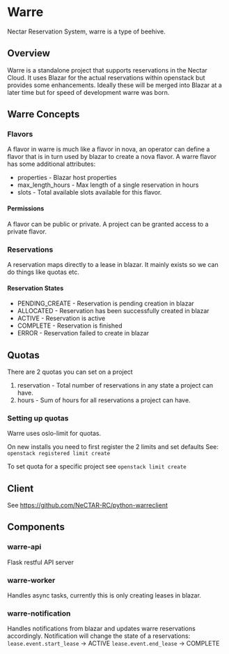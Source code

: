 # Warre

Nectar Reservation System, warre is a type of beehive.

## Overview

Warre is a standalone project that supports reservations in the Nectar Cloud.
It uses Blazar for the actual reservations within openstack but provides some enhancements.
Ideally these will be merged into Blazar at a later time but for speed of development warre was born.

## Warre Concepts

### Flavors

A flavor in warre is much like a flavor in nova, an operator can define a flavor that is in turn used
by blazar to create a nova flavor. A warre flavor has some additional attributes:
 * properties - Blazar host properties
 * max_length_hours - Max length of a single reservation in hours
 * slots - Total available slots available for this flavor.

#### Permissions

A flavor can be public or private. A project can be granted access to a private flavor.

### Reservations

A reservation maps directly to a lease in blazar. It mainly exists so we can do things
like quotas etc.

#### Reservation States

 * PENDING_CREATE - Reservation is pending creation in blazar
 * ALLOCATED - Reservation has been successfully created in blazar
 * ACTIVE - Reservation is active
 * COMPLETE - Reservation is finished
 * ERROR - Reservation failed to create in blazar

## Quotas

There are 2 quotas you can set on a project
1. reservation - Total number of reservations in any state a project can have.
2. hours - Sum of hours for all reservations a project can have.

### Setting up quotas

Warre uses oslo-limit for quotas.

On new installs you need to first register the 2 limits and set defaults
See: `openstack registered limit create`

To set quota for a specific project see `openstack limit create`

## Client

See https://github.com/NeCTAR-RC/python-warreclient

## Components

### warre-api

Flask restful API server

### warre-worker

Handles async tasks, currently this is only creating leases in blazar.

### warre-notification
Handles notifications from blazar and updates warre reservations accordingly.
Notification will change the state of a reservations:
 `lease.event.start_lease` -> ACTIVE
 `lease.event.end_lease` -> COMPLETE
